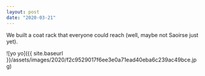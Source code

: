 ```yaml
---
layout: post
date: "2020-03-21"
---
```


We built a coat rack that everyone could reach (well, maybe not Saoirse just yet).

![yo yo]({{ site.baseurl }}/assets/images/2020/f2c9529017f6ee3e0a71ead40eba6c239ac49bce.jpg)
